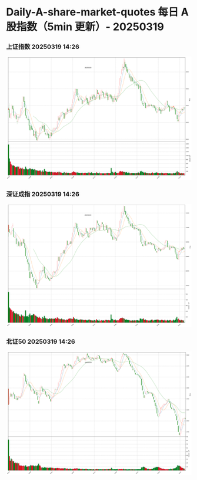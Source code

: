 
# Daily-A-share-market-quotes 每日 A 股指数（5min 更新）- 20250319

### 上证指数 20250319 14:26
![](./fig/2025/3/20250319-sh000001.png)

### 深证成指 20250319 14:26
![](./fig/2025/3/20250319-sz399001.png)

### 北证50 20250319 14:26
![](./fig/2025/3/20250319-bj899050.png)
